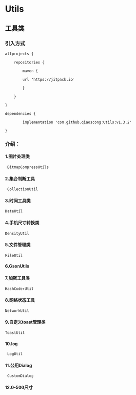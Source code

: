 # Utils

## 工具类
### 引入方式 


	allprojects {
	
		repositories {
		
			maven {
			
			url 'https://jitpack.io' 
			
			}
			
		}
		
	}
  
  	dependencies {
	
	        implementation 'com.github.qiaoscong:Utils:v1.3.2'
		
	}
	
### 介绍：
  #### 1.图片处理类
  
     BitmapCompressUtils
     
  #### 2.集合判断工具
  
     CollectionUtil
     
  #### 3.时间工具类
  
    DateUtil
    
  #### 4.手机尺寸转换类
  
    DensityUtil
    
  #### 5.文件管理类
  
    FileUtil
    
  #### 6.GsonUtils
    
  #### 7.加密工具类
  
    HashCoderUtil
    
  #### 8.网络状态工具
  
    NetworkUtil
    
  #### 9.自定义toast管理类
  
    ToastUtil
    
  #### 10.log
  
     LogUtil
     
  #### 11.公用Dialog
  
     CustomDialog
     
  #### 12.0-500尺寸
